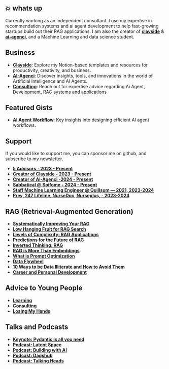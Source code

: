 ## 💥 whats up

Currently working as an independent consultant. I use my expertise in recommendation systems and ai agent development to help fast-growing startups build out their RAG applications.
I am also the creator of **[clayside](https://clayside.co)** &  **[ai-agenci](https://ai-agenci.com)**, and a Machine Learning and data science student.

##  Business
- **[Clayside](https://clayside.co)**: Explore my Notion-based templates and resources for productivity, creativity, and business.
- **[AI-Agenci](https://ai-agenci.com)**: Discover insights, tools, and innovations in the world of Artificial Intelligence and AI Agents.
- **[Consulting](https://ai-agenci.com/blog)**: Reach out for expertise advice regarding  Ai Agent, Development, RAG systems  and applications

##  Featured Gists
- **[AI Agent Workflow](/)**: Key insights into designing efficient AI agent workflows.
       
## Support
If you would like to support me, you can sponsor me on github, and subscribe to my newsletter.
- **[5 Advisors - 2023 - Present]()**
- **[Creator of Clayside  - 2023 - Present]()**
- **[Creator of Ai-Agenci  -2024 - Present]()**
- **[Sabbatical @ Soifome - 2024 - Present]()**
- **[Staff Machine Learning Engineer @ Quillsum — 2021, 2023-2024]()**
- **[Prev, 247 Lifeline, NurseDoc, Nurseplus, - 2023-2024]()**

## RAG (Retrieval-Augmented Generation)
- **[Systematically Improving Your RAG]()**
- **[Low Hanging Fruit for RAG Search]()**
- **[Levels of Complexity: RAG Applications]()**
- **[Predictions for the Future of RAG]()**
- **[Inverted Thinking: RAG]()**
- **[RAG is More Than Embeddings]()**
- **[What is Prompt Optimization]()**
- **[Data Flywheel]()**
- **[10 Ways to be Data Illiterate and How to Avoid Them]()**
- **[Career and Personal Development]()**

## Advice to Young People
- **[Learning]()**
- **[Consulting]()**
- **[Losing My Hands]()**

## Talks and Podcasts
- **[Keynote: Pydantic is all you need](https://clayside.co)**
- **[Podcast: Latent Space](https://clayside.co)**
- **[Podcast: Building with AI](https://clayside.co)**
- **[Podcast: Dagshub](https://clayside.co)**
- **[Podcast: Talking Heads](https://clayside.co)**
